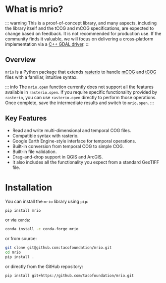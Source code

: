 # What is mrio?

::: warning
This is a proof-of-concept library, and many aspects, including the library itself and 
the tCOG and mCOG specifications, are expected to change based on feedback. It is not 
recommended for production use. If the community finds it valuable, we will focus on
delivering a cross-platform implementation via a [C++ GDAL driver](https://gdal.org/en/stable/api/gdaldriver_cpp.html).
:::

## Overview

`mrio` is a Python package that extends [rasterio](https://rasterio.readthedocs.io/en/stable/) to handle [mCOG](https://tacofoundation.github.io/mrio/en/specification/multidimensional-geotiff-specification.html) and [tCOG](https://tacofoundation.github.io/mrio/en/specification/temporal-geotiff-specification.html) files with a familiar, 
intuitive syntax.

::: info
The `mrio.open` function currently does not support all the features available
in `rasterio.open`. If you require specific functionality provided by `rasterio`,
you can use `rasterio.open` directly to perform those operations. Once complete,
save the intermediate results and switch to `mrio.open`.
:::

## Key Features

- Read and write multi-dimensional and temporal COG files.
- Compatible syntax with rasterio.
- Google Earth Engine-style interface for temporal operations.
- Built-in conversion from temporal COG to simple COG.
- Built-in file validation.
- Drag-and-drop support in QGIS and ArcGIS.
- It also includes all the functionality you expect from a standard GeoTIFF file.

# Installation

You can install the `mrio` library using `pip`:

```bash
pip install mrio
```

or via `conda`:

```bash
conda install -c conda-forge mrio
```

or from source:

```bash
git clone git@github.com:tacofoundation/mrio.git
cd mrio
pip install .
```

or directly from the GitHub repository:

```bash
pip install git+https://github.com/tacofoundation/mrio.git
```
